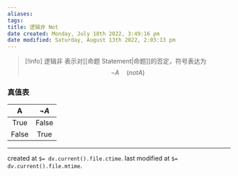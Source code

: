```yaml
---
aliases: 
tags: 
title: 逻辑非 Not
date created: Monday, July 18th 2022, 3:49:16 pm
date modified: Saturday, August 13th 2022, 2:03:13 pm
---
```


> [!info]  逻辑非
> 表示对[[命题 Statement|命题]]的否定，符号表达为 $$\neg A \quad (not A)$$ 

### 真值表
|   A   | $\neg A$ |
|:-----:|:--------:|
| True  |  False   |
| False |   True   |

---

created at `$= dv.current().file.ctime`.
last modified at `$= dv.current().file.mtime`.